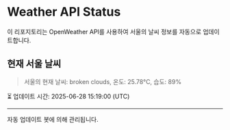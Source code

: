 
# Weather API Status

이 리포지토리는 OpenWeather API를 사용하여 서울의 날씨 정보를 자동으로 업데이트합니다.

## 현재 서울 날씨
> 서울의 현재 날씨: broken clouds, 온도: 25.78°C, 습도: 89%

⏳ 업데이트 시간: 2025-06-28 15:19:00 (UTC)

---
자동 업데이트 봇에 의해 관리됩니다.
